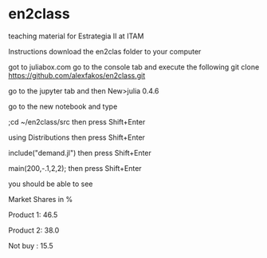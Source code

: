 # en2class
teaching material for Estrategia II at ITAM

Instructions
download the en2clas folder to your computer

got to juliabox.com
go to the console tab and execute the following
git clone https://github.com/alexfakos/en2class.git

go to the jupyter tab and then New>julia 0.4.6

go to the new notebook and type

;cd ~/en2class/src     then press Shift+Enter

using Distributions     then press Shift+Enter

include("demand.jl")   then press Shift+Enter

main(200,-.1,2,2);     then press Shift+Enter

you should be able to see 

Market Shares in %

Product 1:  46.5

Product 2:  38.0

Not buy  :  15.5

